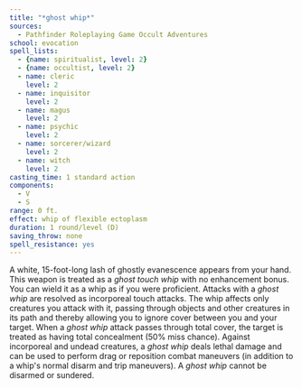 ```yaml
---
title: "*ghost whip*"
sources:
  - Pathfinder Roleplaying Game Occult Adventures
school: evocation
spell_lists:
  - {name: spiritualist, level: 2}
  - {name: occultist, level: 2}
  - name: cleric
    level: 2
  - name: inquisitor
    level: 2
  - name: magus
    level: 2
  - name: psychic
    level: 2
  - name: sorcerer/wizard
    level: 2
  - name: witch
    level: 2
casting_time: 1 standard action
components:
  - V
  - S
range: 0 ft.
effect: whip of flexible ectoplasm
duration: 1 round/level (D)
saving_throw: none
spell_resistance: yes
---
```


A white, 15-foot-long lash of ghostly evanescence appears from your hand. This weapon is treated as a *ghost touch whip* with no enhancement bonus. You can wield it as a whip as if you were proficient. Attacks with a *ghost whip* are resolved as incorporeal touch attacks. The whip affects only creatures you attack with it, passing through objects and other creatures in its path and thereby allowing you to ignore cover between you and your target. When a *ghost whip* attack passes through total cover, the target is treated as having total concealment (50% miss chance). Against incorporeal and undead creatures, a *ghost whip* deals lethal damage and can be used to perform drag or reposition combat maneuvers (in addition to a whip's normal disarm and trip maneuvers). A *ghost whip* cannot be disarmed or sundered.
